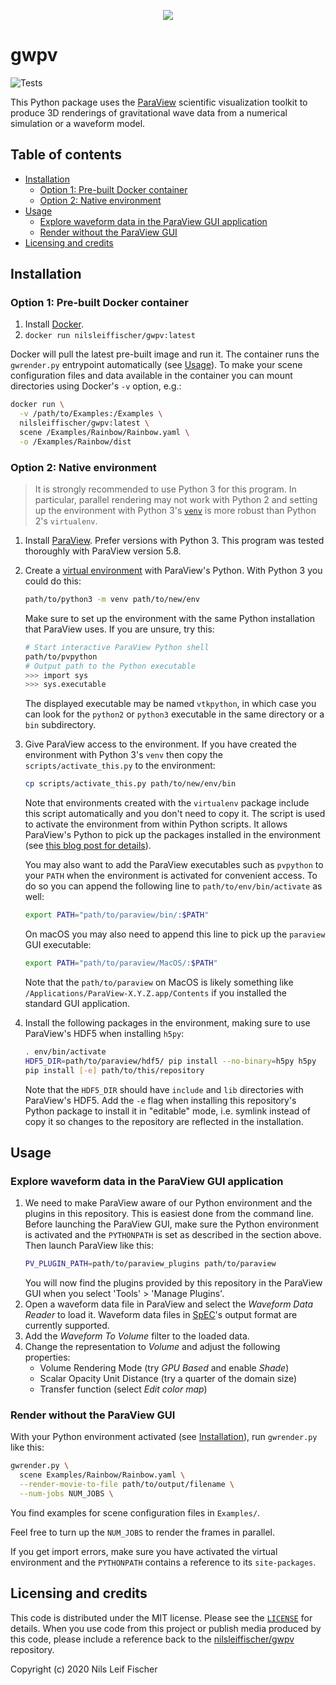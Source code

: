 
<p align="center" id="banner"><img src="https://raw.githubusercontent.com/nilsleiffischer/gwpv/master/docs/banner.png"></p>

# gwpv

![Tests](https://github.com/nilsleiffischer/gwpv/workflows/Tests/badge.svg)

This Python package uses the [ParaView](https://www.paraview.org) scientific
visualization toolkit to produce 3D renderings of gravitational wave data from a
numerical simulation or a waveform model.

## Table of contents

- [Installation](#installation)
  - [Option 1: Pre-built Docker container](#option-1-pre-built-docker-container)
  - [Option 2: Native environment](#option-2-native-environment)
- [Usage](#usage)
  - [Explore waveform data in the ParaView GUI application](#explore-waveform-data-in-the-paraview-gui-application)
  - [Render without the ParaView GUI](#render-without-the-paraview-gui)
- [Licensing and credits](#licensing-and-credits)

## Installation

### Option 1: Pre-built Docker container

1. Install [Docker](https://www.docker.com).
2. `docker run nilsleiffischer/gwpv:latest`

Docker will pull the latest pre-built image and run it. The container runs the
`gwrender.py` entrypoint automatically (see [Usage](#usage)). To make your scene
configuration files and data available in the container you can mount
directories using Docker's `-v` option, e.g.:

```sh
docker run \
  -v /path/to/Examples:/Examples \
  nilsleiffischer/gwpv:latest \
  scene /Examples/Rainbow/Rainbow.yaml \
  -o /Examples/Rainbow/dist
```

### Option 2: Native environment

> It is strongly recommended to use Python 3 for this program. In particular,
> parallel rendering may not work with Python 2 and setting up the environment
> with Python 3's [`venv`](https://docs.python.org/3/library/venv.html) is more
> robust than Python 2's `virtualenv`.

1. Install [ParaView](https://www.paraview.org/download/). Prefer versions
   with Python 3. This program was tested thoroughly with ParaView version 5.8.
2. Create a [virtual environment](https://docs.python.org/3/tutorial/venv.html)
   with ParaView's Python. With Python 3 you could do this:
   ```sh
   path/to/python3 -m venv path/to/new/env
   ```
   Make sure to set up the environment with the same Python installation that
   ParaView uses. If you are unsure, try this:
   ```sh
   # Start interactive ParaView Python shell
   path/to/pvpython
   # Output path to the Python executable
   >>> import sys
   >>> sys.executable
   ```
   The displayed executable may be named `vtkpython`, in which case you can look
   for the `python2` or `python3` executable in the same directory or a `bin`
   subdirectory.
3. Give ParaView access to the environment. If you have created the environment
   with Python 3's `venv` then copy the `scripts/activate_this.py` to the
   environment:
   ```sh
   cp scripts/activate_this.py path/to/new/env/bin
   ```
   Note that environments created with the `virtualenv` package include this
   script automatically and you don't need to copy it. The script is used to
   activate the environment from within Python scripts. It allows ParaView's
   Python to pick up the packages installed in the environment (see [this blog
   post for details](https://blog.kitware.com/using-pvpython-and-virtualenv/)).

   You may also want to add the ParaView executables such as `pvpython` to your
   `PATH` when the environment is activated for convenient access. To do so you
   can append the following line to `path/to/env/bin/activate` as well:
   ```sh
   export PATH="path/to/paraview/bin/:$PATH"
   ```
   On macOS you may also need to append this line to pick up the `paraview` GUI
   executable:
   ```sh
   export PATH="path/to/paraview/MacOS/:$PATH"
   ```
   Note that the `path/to/paraview` on MacOS is likely something like
   `/Applications/ParaView-X.Y.Z.app/Contents` if you installed the standard
   GUI application.
4. Install the following packages in the environment, making sure to use
   ParaView's HDF5 when installing `h5py`:
   ```sh
   . env/bin/activate
   HDF5_DIR=path/to/paraview/hdf5/ pip install --no-binary=h5py h5py
   pip install [-e] path/to/this/repository
   ```
   Note that the `HDF5_DIR` should have `include` and `lib` directories with
   ParaView's HDF5. Add the `-e` flag when installing this repository's
   Python package to install it in "editable" mode, i.e. symlink instead of copy
   it so changes to the repository are reflected in the installation.

## Usage

### Explore waveform data in the ParaView GUI application

1. We need to make ParaView aware of our Python environment and the plugins in
   this repository. This is easiest done from the command line. Before launching
   the ParaView GUI, make sure the Python environment is activated and the
   `PYTHONPATH` is set as described in the section above. Then launch ParaView
   like this:
   ```sh
   PV_PLUGIN_PATH=path/to/paraview_plugins path/to/paraview
   ```
   You will now find the plugins provided by this repository in the ParaView GUI
   when you select 'Tools' > 'Manage Plugins'.
3. Open a waveform data file in ParaView and select the _Waveform Data Reader_
   to load it. Waveform data files in [SpEC](https://www.black-holes.org/code/SpEC.html)'s output format are currently supported.
4. Add the _Waveform To Volume_ filter to the loaded data.
5. Change the representation to _Volume_ and adjust the following properties:
   - Volume Rendering Mode (try _GPU Based_ and enable _Shade_)
   - Scalar Opacity Unit Distance (try a quarter of the domain size)
   - Transfer function (select _Edit color map_)

### Render without the ParaView GUI

With your Python environment activated (see [Installation](#installation)), run
`gwrender.py` like this:

```sh
gwrender.py \
  scene Examples/Rainbow/Rainbow.yaml \
  --render-movie-to-file path/to/output/filename \
  --num-jobs NUM_JOBS \
```

You find examples for scene configuration files in `Examples/`.

Feel free to turn up the `NUM_JOBS` to render the frames in parallel.

If you get import errors, make sure you have activated the virtual environment
and the `PYTHONPATH` contains a reference to its `site-packages`.

## Licensing and credits

This code is distributed under the MIT license. Please see the
[`LICENSE`](LICENSE) for details. When you use code from this project or
publish media produced by this code, please include a reference back to the
[nilsleiffischer/gwpv](https://github.com/nilsleiffischer/gwpv) repository.

Copyright (c) 2020 Nils Leif Fischer
